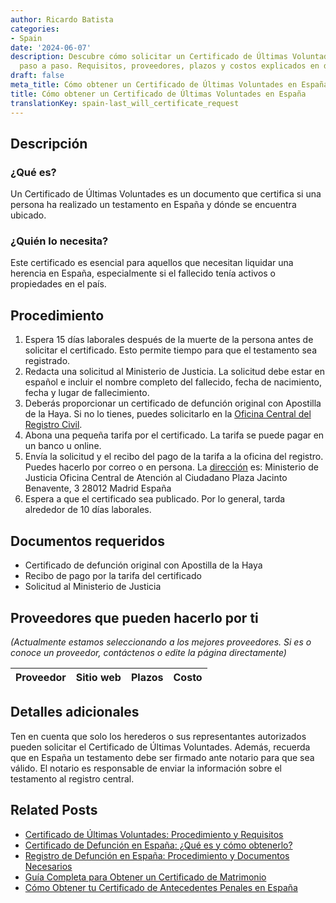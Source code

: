 ```yaml
---
author: Ricardo Batista
categories:
- Spain
date: '2024-06-07'
description: Descubre cómo solicitar un Certificado de Últimas Voluntades en España,
  paso a paso. Requisitos, proveedores, plazos y costos explicados en detalle.
draft: false
meta_title: Cómo obtener un Certificado de Últimas Voluntades en España
title: Cómo obtener un Certificado de Últimas Voluntades en España
translationKey: spain-last_will_certificate_request
---
```



## Descripción

### ¿Qué es?
Un Certificado de Últimas Voluntades es un documento que certifica si una persona ha realizado un testamento en España y dónde se encuentra ubicado.

### ¿Quién lo necesita?
Este certificado es esencial para aquellos que necesitan liquidar una herencia en España, especialmente si el fallecido tenía activos o propiedades en el país.

## Procedimiento

1. Espera 15 días laborales después de la muerte de la persona antes de solicitar el certificado. Esto permite tiempo para que el testamento sea registrado.
2. Redacta una solicitud al Ministerio de Justicia. La solicitud debe estar en español e incluir el nombre completo del fallecido, fecha de nacimiento, fecha y lugar de fallecimiento.
3. Deberás proporcionar un certificado de defunción original con Apostilla de la Haya. Si no lo tienes, puedes solicitarlo en la [Oficina Central del Registro Civil](https://www.mpr.gob.es/Paginas/index.aspx).
4. Abona una pequeña tarifa por el certificado. La tarifa se puede pagar en un banco u online.
5. Envía la solicitud y el recibo del pago de la tarifa a la oficina del registro. Puedes hacerlo por correo o en persona. La [dirección](https://www.mpr.gob.es/Paginas/index.aspx) es:
    Ministerio de Justicia
    Oficina Central de Atención al Ciudadano
    Plaza Jacinto Benavente, 3
    28012 Madrid
    España
6. Espera a que el certificado sea publicado. Por lo general, tarda alrededor de 10 días laborales.

## Documentos requeridos

- Certificado de defunción original con Apostilla de la Haya
- Recibo de pago por la tarifa del certificado
- Solicitud al Ministerio de Justicia

## Proveedores que pueden hacerlo por ti
_(Actualmente estamos seleccionando a los mejores proveedores. Si es o conoce un proveedor, contáctenos o edite la página directamente)_

| Proveedor | Sitio web | Plazos | Costo |
| --------------- | --------------- | :-------------: | :-------------: |

## Detalles adicionales

Ten en cuenta que solo los herederos o sus representantes autorizados pueden solicitar el Certificado de Últimas Voluntades. Además, recuerda que en España un testamento debe ser firmado ante notario para que sea válido. El notario es responsable de enviar la información sobre el testamento al registro central.

## Related Posts

- [Certificado de Últimas Voluntades: Procedimiento y Requisitos](https://tramitit.com/es/guides/spain/certificado_de_actos_de_%C3%BAltima_voluntad/)
- [Certificado de Defunción en España: ¿Qué es y cómo obtenerlo?](https://tramitit.com/es/guides/spain/certificado_de_defunci%C3%B3n/)
- [Registro de Defunción en España: Procedimiento y Documentos Necesarios](https://tramitit.com/es/guides/spain/inscripcion_de_defuncion/)
- [Guía Completa para Obtener un Certificado de Matrimonio](https://tramitit.com/es/guides/spain/certificado_de_matrimonio/)
- [Cómo Obtener tu Certificado de Antecedentes Penales en España](https://tramitit.com/es/guides/spain/certificado_de_antecedentes_penales/)